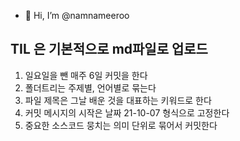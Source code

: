 - 👋 Hi, I’m @namnameeroo


## TIL 은 기본적으로 md파일로 업로드
1. 일요일을 뺀 매주 6일 커밋을 한다
2. 폴더트리는 주제별, 언어별로 묶는다
4. 파일 제목은 그날 배운 것을 대표하는 키워드로 한다
5. 커밋 메시지의 시작은 날짜 21-10-07 형식으로 고정한다
6. 중요한 소스코드 뭉치는 의미 단위로 묶어서 커밋한다


<!---
namnameeroo/namnameeroo is a ✨ special ✨ repository because its `README.md` (this file) appears on your GitHub profile.
You can click the Preview link to take a look at your changes.
--->
